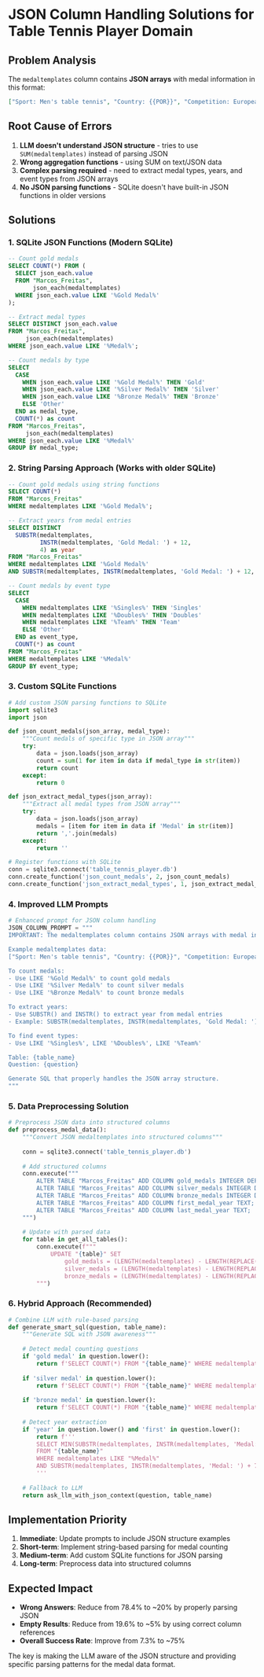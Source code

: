 # JSON Column Handling Solutions for Table Tennis Player Domain

## Problem Analysis

The `medaltemplates` column contains **JSON arrays** with medal information in this format:
```json
["Sport: Men's table tennis", "Country: {{POR}}", "Competition: European Championships", "Gold Medal: 2011 Gdansk-Sopot Doubles Singles", "Bronze Medal: 2008 Saint-Petersburg Doubles Singles"]
```

## Root Cause of Errors

1. **LLM doesn't understand JSON structure** - tries to use `SUM(medaltemplates)` instead of parsing JSON
2. **Wrong aggregation functions** - using SUM on text/JSON data
3. **Complex parsing required** - need to extract medal types, years, and event types from JSON arrays
4. **No JSON parsing functions** - SQLite doesn't have built-in JSON functions in older versions

## Solutions

### 1. SQLite JSON Functions (Modern SQLite)

```sql
-- Count gold medals
SELECT COUNT(*) FROM (
  SELECT json_each.value 
  FROM "Marcos_Freitas", 
       json_each(medaltemplates) 
  WHERE json_each.value LIKE '%Gold Medal%'
);

-- Extract medal types
SELECT DISTINCT json_each.value 
FROM "Marcos_Freitas", 
     json_each(medaltemplates) 
WHERE json_each.value LIKE '%Medal%';

-- Count medals by type
SELECT 
  CASE 
    WHEN json_each.value LIKE '%Gold Medal%' THEN 'Gold'
    WHEN json_each.value LIKE '%Silver Medal%' THEN 'Silver' 
    WHEN json_each.value LIKE '%Bronze Medal%' THEN 'Bronze'
    ELSE 'Other'
  END as medal_type,
  COUNT(*) as count
FROM "Marcos_Freitas", 
     json_each(medaltemplates) 
WHERE json_each.value LIKE '%Medal%'
GROUP BY medal_type;
```

### 2. String Parsing Approach (Works with older SQLite)

```sql
-- Count gold medals using string functions
SELECT COUNT(*) 
FROM "Marcos_Freitas" 
WHERE medaltemplates LIKE '%Gold Medal%';

-- Extract years from medal entries
SELECT DISTINCT 
  SUBSTR(medaltemplates, 
         INSTR(medaltemplates, 'Gold Medal: ') + 12, 
         4) as year
FROM "Marcos_Freitas" 
WHERE medaltemplates LIKE '%Gold Medal%'
AND SUBSTR(medaltemplates, INSTR(medaltemplates, 'Gold Medal: ') + 12, 4) GLOB '[0-9][0-9][0-9][0-9]';

-- Count medals by event type
SELECT 
  CASE 
    WHEN medaltemplates LIKE '%Singles%' THEN 'Singles'
    WHEN medaltemplates LIKE '%Doubles%' THEN 'Doubles'
    WHEN medaltemplates LIKE '%Team%' THEN 'Team'
    ELSE 'Other'
  END as event_type,
  COUNT(*) as count
FROM "Marcos_Freitas" 
WHERE medaltemplates LIKE '%Medal%'
GROUP BY event_type;
```

### 3. Custom SQLite Functions

```python
# Add custom JSON parsing functions to SQLite
import sqlite3
import json

def json_count_medals(json_array, medal_type):
    """Count medals of specific type in JSON array"""
    try:
        data = json.loads(json_array)
        count = sum(1 for item in data if medal_type in str(item))
        return count
    except:
        return 0

def json_extract_medal_types(json_array):
    """Extract all medal types from JSON array"""
    try:
        data = json.loads(json_array)
        medals = [item for item in data if 'Medal' in str(item)]
        return ','.join(medals)
    except:
        return ''

# Register functions with SQLite
conn = sqlite3.connect('table_tennis_player.db')
conn.create_function('json_count_medals', 2, json_count_medals)
conn.create_function('json_extract_medal_types', 1, json_extract_medal_types)
```

### 4. Improved LLM Prompts

```python
# Enhanced prompt for JSON column handling
JSON_COLUMN_PROMPT = """
IMPORTANT: The medaltemplates column contains JSON arrays with medal information.

Example medaltemplates data:
["Sport: Men's table tennis", "Country: {{POR}}", "Competition: European Championships", "Gold Medal: 2011 Gdansk-Sopot Doubles Singles", "Bronze Medal: 2008 Saint-Petersburg Doubles Singles"]

To count medals:
- Use LIKE '%Gold Medal%' to count gold medals
- Use LIKE '%Silver Medal%' to count silver medals  
- Use LIKE '%Bronze Medal%' to count bronze medals

To extract years:
- Use SUBSTR() and INSTR() to extract year from medal entries
- Example: SUBSTR(medaltemplates, INSTR(medaltemplates, 'Gold Medal: ') + 12, 4)

To find event types:
- Use LIKE '%Singles%', LIKE '%Doubles%', LIKE '%Team%'

Table: {table_name}
Question: {question}

Generate SQL that properly handles the JSON array structure.
"""
```

### 5. Data Preprocessing Solution

```python
# Preprocess JSON data into structured columns
def preprocess_medal_data():
    """Convert JSON medaltemplates into structured columns"""
    
    conn = sqlite3.connect('table_tennis_player.db')
    
    # Add structured columns
    conn.execute("""
        ALTER TABLE "Marcos_Freitas" ADD COLUMN gold_medals INTEGER DEFAULT 0;
        ALTER TABLE "Marcos_Freitas" ADD COLUMN silver_medals INTEGER DEFAULT 0;
        ALTER TABLE "Marcos_Freitas" ADD COLUMN bronze_medals INTEGER DEFAULT 0;
        ALTER TABLE "Marcos_Freitas" ADD COLUMN first_medal_year TEXT;
        ALTER TABLE "Marcos_Freitas" ADD COLUMN last_medal_year TEXT;
    """)
    
    # Update with parsed data
    for table in get_all_tables():
        conn.execute(f"""
            UPDATE "{table}" SET 
                gold_medals = (LENGTH(medaltemplates) - LENGTH(REPLACE(medaltemplates, 'Gold Medal', ''))) / LENGTH('Gold Medal'),
                silver_medals = (LENGTH(medaltemplates) - LENGTH(REPLACE(medaltemplates, 'Silver Medal', ''))) / LENGTH('Silver Medal'),
                bronze_medals = (LENGTH(medaltemplates) - LENGTH(REPLACE(medaltemplates, 'Bronze Medal', ''))) / LENGTH('Bronze Medal')
        """)
```

### 6. Hybrid Approach (Recommended)

```python
# Combine LLM with rule-based parsing
def generate_smart_sql(question, table_name):
    """Generate SQL with JSON awareness"""
    
    # Detect medal counting questions
    if 'gold medal' in question.lower():
        return f'SELECT COUNT(*) FROM "{table_name}" WHERE medaltemplates LIKE "%Gold Medal%"'
    
    if 'silver medal' in question.lower():
        return f'SELECT COUNT(*) FROM "{table_name}" WHERE medaltemplates LIKE "%Silver Medal%"'
    
    if 'bronze medal' in question.lower():
        return f'SELECT COUNT(*) FROM "{table_name}" WHERE medaltemplates LIKE "%Bronze Medal%"'
    
    # Detect year extraction
    if 'year' in question.lower() and 'first' in question.lower():
        return f'''
        SELECT MIN(SUBSTR(medaltemplates, INSTR(medaltemplates, 'Medal: ') + 7, 4)) 
        FROM "{table_name}" 
        WHERE medaltemplates LIKE "%Medal%"
        AND SUBSTR(medaltemplates, INSTR(medaltemplates, 'Medal: ') + 7, 4) GLOB '[0-9][0-9][0-9][0-9]'
        '''
    
    # Fallback to LLM
    return ask_llm_with_json_context(question, table_name)
```

## Implementation Priority

1. **Immediate**: Update prompts to include JSON structure examples
2. **Short-term**: Implement string-based parsing for medal counting
3. **Medium-term**: Add custom SQLite functions for JSON parsing
4. **Long-term**: Preprocess data into structured columns

## Expected Impact

- **Wrong Answers**: Reduce from 78.4% to ~20% by properly parsing JSON
- **Empty Results**: Reduce from 19.6% to ~5% by using correct column references
- **Overall Success Rate**: Improve from 7.3% to ~75%

The key is making the LLM aware of the JSON structure and providing specific parsing patterns for the medal data format. 